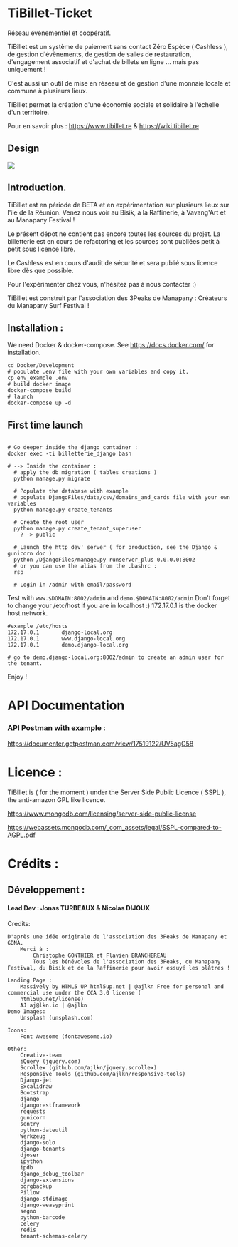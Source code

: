 # TiBillet-Ticket

Réseau événementiel et coopératif.

TiBillet est un système de paiement sans contact Zéro Espèce ( Cashless ), de gestion d'évènements, de gestion de salles
de restauration, d'engagement associatif et d'achat de billets en ligne … mais pas uniquement !

C'est aussi un outil de mise en réseau et de gestion d'une monnaie locale et commune à plusieurs lieux.

TiBillet permet la création d'une économie sociale et solidaire à l'échelle d'un territoire.

Pour en savoir plus : https://www.tibillet.re & https://wiki.tibillet.re

## Design 

![](Presentation/Design_Front_Ticket.svg)

## Introduction.

TiBillet est en période de BETA et en expérimentation sur plusieurs lieux sur l'ile de la Réunion. Venez nous voir au
Bisik, à la Raffinerie, à Vavang'Art et au Manapany Festival !

Le présent dépot ne contient pas encore toutes les sources du projet. La billetterie est en cours de refactoring et les
sources sont publiées petit à petit sous licence libre.

Le Cashless est en cours d'audit de sécurité et sera publié sous licence libre dès que possible.

Pour l'expérimenter chez vous, n'hésitez pas à nous contacter :)

TiBillet est construit par l'association des 3Peaks de Manapany : Créateurs du Manapany Surf Festival !

## Installation :

We need Docker & docker-compose. See https://docs.docker.com/ for installation.

```shell
cd Docker/Development
# populate .env file with your own variables and copy it.
cp env_example .env
# build docker image
docker-compose build
# launch 
docker-compose up -d
```

## First time launch

```shell

# Go deeper inside the django container :
docker exec -ti billetterie_django bash

# --> Inside the container :
  # apply the db migration ( tables creations )
  python manage.py migrate
  
  # Populate the database with example
  # populate DjangoFiles/data/csv/domains_and_cards file with your own variables
  python manage.py create_tenants
  
  # Create the root user 
  python manage.py create_tenant_superuser
    ? -> public
    
  # Launch the http dev' server ( for production, see the Django & gunicorn doc ) 
  python /DjangoFiles/manage.py runserver_plus 0.0.0.0:8002
  # or you can use the alias from the .bashrc : 
  rsp 
  
  # Login in /admin with email/password
```

Test with ```www.$DOMAIN:8002/admin``` and ```demo.$DOMAIN:8002/admin```
Don't forget to change your /etc/host if you are in localhost :)
172.17.0.1 is the docker host network.

```
#example /etc/hosts
172.17.0.1       django-local.org
172.17.0.1       www.django-local.org
172.17.0.1       demo.django-local.org

# go to demo.django-local.org:8002/admin to create an admin user for the tenant. 
```

Enjoy !

# API Documentation 

### API Postman with example :
https://documenter.getpostman.com/view/17519122/UV5agG58

# Licence :

TiBillet is ( for the moment ) under the Server Side Public Licence ( SSPL ), the anti-amazon GPL like licence.

https://www.mongodb.com/licensing/server-side-public-license

https://webassets.mongodb.com/_com_assets/legal/SSPL-compared-to-AGPL.pdf

# Crédits :

## Développement :

#### Lead Dev : Jonas TURBEAUX & Nicolas DIJOUX

Credits:

	D'après une idée originale de l'association des 3Peaks de Manapany et GDNA.
		Merci à :
			Christophe GONTHIER et Flavien BRANCHEREAU
			Tous les bénévoles de l'association des 3Peaks, du Manapany Festival, du Bisik et de la Raffinerie pour avoir essuyé les plâtres !
			
    Landing Page :
        Massively by HTML5 UP html5up.net | @ajlkn Free for personal and commercial use under the CCA 3.0 license (
        html5up.net/license)
        AJ aj@lkn.io | @ajlkn
	Demo Images:
		Unsplash (unsplash.com)

	Icons:
		Font Awesome (fontawesome.io)

	Other:
		Creative-team
		jQuery (jquery.com)
		Scrollex (github.com/ajlkn/jquery.scrollex)
		Responsive Tools (github.com/ajlkn/responsive-tools)
        Django-jet
        Excalidraw
        Bootstrap
        django
		djangorestframework
		requests
		gunicorn
		sentry
		python-dateutil
		Werkzeug
		django-solo
		django-tenants
		djoser
		ipython
		ipdb
		django_debug_toolbar
		django-extensions
		borgbackup
		Pillow
		django-stdimage
		django-weasyprint
		segno
		python-barcode
		celery
		redis
		tenant-schemas-celery        